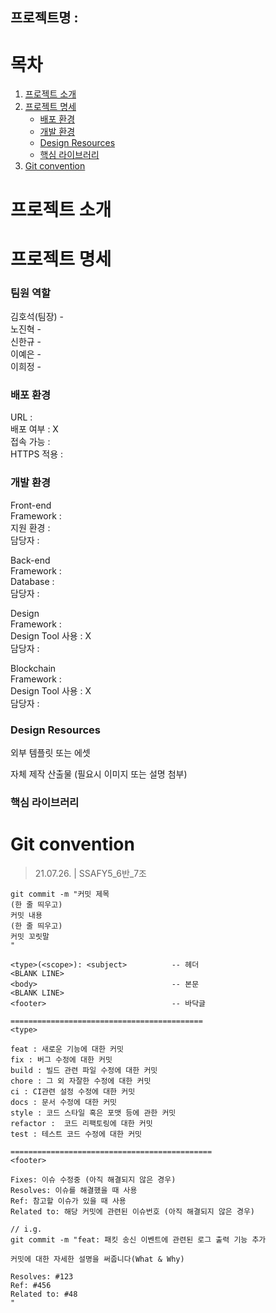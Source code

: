 ## 프로젝트명 :

# 목차

1. [프로젝트 소개](#프로젝트-소개)
2. [프로젝트 명세](#프로젝트-명세)
   - [배포 환경](#배포-환경)
   - [개발 환경](#개발-환경)
   - [Design Resources](#Design-Resources)
   - [핵심 라이브러리](#핵심-라이브러리)
3. [Git convention](#Git-convention)

# 프로젝트 소개

# 프로젝트 명세

### 팀원 역할

김호석(팀장) -  
노진혁 -  
신한규 -  
이예은 -  
이희정 -

### 배포 환경

URL :  
배포 여부 : X  
접속 가능 :  
HTTPS 적용 :

### 개발 환경

Front-end  
Framework :  
지원 환경 :  
담당자 :

Back-end  
Framework :  
Database :  
담당자 :

Design  
Framework :  
Design Tool 사용 : X  
담당자 :

Blockchain  
Framework :  
Design Tool 사용 : X  
담당자 :

### Design Resources

외부 템플릿 또는 에셋

자체 제작 산출물 (필요시 이미지 또는 설명 첨부)

### 핵심 라이브러리

# Git convention

> 21.07.26. | SSAFY5_6반\_7조

```git
git commit -m "커밋 제목
(한 줄 띄우고)
커밋 내용
(한 줄 띄우고)
커밋 꼬릿말
"
```

```
<type>(<scope>): <subject>          -- 헤더
<BLANK LINE>
<body>                              -- 본문
<BLANK LINE>
<footer>                            -- 바닥글

===========================================
<type>

feat : 새로운 기능에 대한 커밋
fix : 버그 수정에 대한 커밋
build : 빌드 관련 파일 수정에 대한 커밋
chore : 그 외 자잘한 수정에 대한 커밋
ci : CI관련 설정 수정에 대한 커밋
docs : 문서 수정에 대한 커밋
style : 코드 스타일 혹은 포맷 등에 관한 커밋
refactor :  코드 리팩토링에 대한 커밋
test : 테스트 코드 수정에 대한 커밋

=============================================
<footer>

Fixes: 이슈 수정중 (아직 해결되지 않은 경우)
Resolves: 이슈를 해결했을 때 사용
Ref: 참고할 이슈가 있을 때 사용
Related to: 해당 커밋에 관련된 이슈번호 (아직 해결되지 않은 경우)

```

```git
// i.g.
git commit -m "feat: 패킷 송신 이벤트에 관련된 로그 출력 기능 추가

커밋에 대한 자세한 설명을 써줍니다(What & Why)

Resolves: #123
Ref: #456
Related to: #48
"

```
